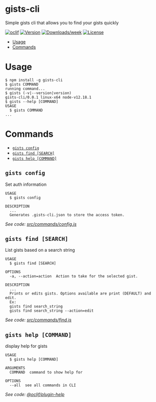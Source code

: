 gists-cli
=========

Simple gists cli that allows you to find your gists quickly

[![oclif](https://img.shields.io/badge/cli-oclif-brightgreen.svg)](https://oclif.io)
[![Version](https://img.shields.io/npm/v/gists-cli.svg)](https://npmjs.org/package/gists-cli)
[![Downloads/week](https://img.shields.io/npm/dw/gists-cli.svg)](https://npmjs.org/package/gists-cli)
[![License](https://img.shields.io/npm/l/gists-cli.svg)](https://github.com/fernandovbs/gists-cli/blob/master/package.json)

<!-- toc -->
* [Usage](#usage)
* [Commands](#commands)
<!-- tocstop -->
# Usage
<!-- usage -->
```sh-session
$ npm install -g gists-cli
$ gists COMMAND
running command...
$ gists (-v|--version|version)
gists-cli/0.0.1 linux-x64 node-v12.18.1
$ gists --help [COMMAND]
USAGE
  $ gists COMMAND
...
```
<!-- usagestop -->
# Commands
<!-- commands -->
* [`gists config`](#gists-config)
* [`gists find [SEARCH]`](#gists-find-search)
* [`gists help [COMMAND]`](#gists-help-command)

## `gists config`

Set auth information

```
USAGE
  $ gists config

DESCRIPTION
  ...
  Generates .gists-cli.json to store the access token.
```

_See code: [src/commands/config.js](https://github.com/fernandovbs/gists-cli/blob/v0.0.1/src/commands/config.js)_

## `gists find [SEARCH]`

List gists based on a search string

```
USAGE
  $ gists find [SEARCH]

OPTIONS
  -a, --action=action  Action to take for the selected gist.

DESCRIPTION
  ...
  Prints or edits gists. Options available are print (DEFAULT) and edit.
  Ex: 
  gists find search_string 
  gists find search_string --action=edit
```

_See code: [src/commands/find.js](https://github.com/fernandovbs/gists-cli/blob/v0.0.1/src/commands/find.js)_

## `gists help [COMMAND]`

display help for gists

```
USAGE
  $ gists help [COMMAND]

ARGUMENTS
  COMMAND  command to show help for

OPTIONS
  --all  see all commands in CLI
```

_See code: [@oclif/plugin-help](https://github.com/oclif/plugin-help/blob/v3.1.0/src/commands/help.ts)_
<!-- commandsstop -->
